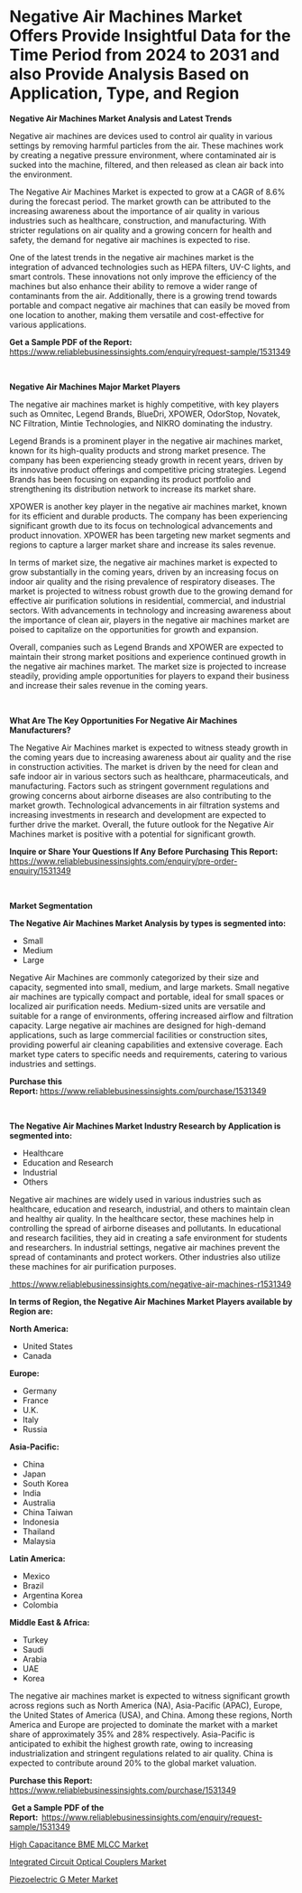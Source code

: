<p><h1>Negative Air Machines Market Offers Provide Insightful Data for the Time Period from 2024 to 2031 and also Provide Analysis Based on Application, Type, and Region</h1></p><p><strong>Negative Air Machines Market Analysis and Latest Trends</strong></p>
<p><p>Negative air machines are devices used to control air quality in various settings by removing harmful particles from the air. These machines work by creating a negative pressure environment, where contaminated air is sucked into the machine, filtered, and then released as clean air back into the environment.</p><p>The Negative Air Machines Market is expected to grow at a CAGR of 8.6% during the forecast period. The market growth can be attributed to the increasing awareness about the importance of air quality in various industries such as healthcare, construction, and manufacturing. With stricter regulations on air quality and a growing concern for health and safety, the demand for negative air machines is expected to rise.</p><p>One of the latest trends in the negative air machines market is the integration of advanced technologies such as HEPA filters, UV-C lights, and smart controls. These innovations not only improve the efficiency of the machines but also enhance their ability to remove a wider range of contaminants from the air. Additionally, there is a growing trend towards portable and compact negative air machines that can easily be moved from one location to another, making them versatile and cost-effective for various applications.</p></p>
<p><strong>Get a Sample PDF of the Report:&nbsp;</strong> <a href="https://www.reliablebusinessinsights.com/enquiry/request-sample/1531349">https://www.reliablebusinessinsights.com/enquiry/request-sample/1531349</a></p>
<p>&nbsp;</p>
<p><strong>Negative Air Machines Major Market Players</strong></p>
<p><p>The negative air machines market is highly competitive, with key players such as Omnitec, Legend Brands, BlueDri, XPOWER, OdorStop, Novatek, NC Filtration, Mintie Technologies, and NIKRO dominating the industry.</p><p>Legend Brands is a prominent player in the negative air machines market, known for its high-quality products and strong market presence. The company has been experiencing steady growth in recent years, driven by its innovative product offerings and competitive pricing strategies. Legend Brands has been focusing on expanding its product portfolio and strengthening its distribution network to increase its market share.</p><p>XPOWER is another key player in the negative air machines market, known for its efficient and durable products. The company has been experiencing significant growth due to its focus on technological advancements and product innovation. XPOWER has been targeting new market segments and regions to capture a larger market share and increase its sales revenue.</p><p>In terms of market size, the negative air machines market is expected to grow substantially in the coming years, driven by an increasing focus on indoor air quality and the rising prevalence of respiratory diseases. The market is projected to witness robust growth due to the growing demand for effective air purification solutions in residential, commercial, and industrial sectors. With advancements in technology and increasing awareness about the importance of clean air, players in the negative air machines market are poised to capitalize on the opportunities for growth and expansion.</p><p>Overall, companies such as Legend Brands and XPOWER are expected to maintain their strong market positions and experience continued growth in the negative air machines market. The market size is projected to increase steadily, providing ample opportunities for players to expand their business and increase their sales revenue in the coming years.</p></p>
<p>&nbsp;</p>
<p><strong>What Are The Key Opportunities For Negative Air Machines Manufacturers?</strong></p>
<p><p>The Negative Air Machines market is expected to witness steady growth in the coming years due to increasing awareness about air quality and the rise in construction activities. The market is driven by the need for clean and safe indoor air in various sectors such as healthcare, pharmaceuticals, and manufacturing. Factors such as stringent government regulations and growing concerns about airborne diseases are also contributing to the market growth. Technological advancements in air filtration systems and increasing investments in research and development are expected to further drive the market. Overall, the future outlook for the Negative Air Machines market is positive with a potential for significant growth.</p></p>
<p><strong>Inquire or Share Your Questions If Any Before Purchasing This Report:</strong> <a href="https://www.reliablebusinessinsights.com/enquiry/pre-order-enquiry/1531349">https://www.reliablebusinessinsights.com/enquiry/pre-order-enquiry/1531349</a></p>
<p>&nbsp;</p>
<p><strong>Market Segmentation</strong></p>
<p><strong>The Negative Air Machines Market Analysis by types is segmented into:</strong></p>
<p><ul><li>Small</li><li>Medium</li><li>Large</li></ul></p>
<p><p>Negative Air Machines are commonly categorized by their size and capacity, segmented into small, medium, and large markets. Small negative air machines are typically compact and portable, ideal for small spaces or localized air purification needs. Medium-sized units are versatile and suitable for a range of environments, offering increased airflow and filtration capacity. Large negative air machines are designed for high-demand applications, such as large commercial facilities or construction sites, providing powerful air cleaning capabilities and extensive coverage. Each market type caters to specific needs and requirements, catering to various industries and settings.</p></p>
<p><strong>Purchase this Report:&nbsp;</strong><a href="https://www.reliablebusinessinsights.com/purchase/1531349">https://www.reliablebusinessinsights.com/purchase/1531349</a></p>
<p>&nbsp;</p>
<p><strong>The Negative Air Machines Market Industry Research by Application is segmented into:</strong></p>
<p><ul><li>Healthcare</li><li>Education and Research</li><li>Industrial</li><li>Others</li></ul></p>
<p><p>Negative air machines are widely used in various industries such as healthcare, education and research, industrial, and others to maintain clean and healthy air quality. In the healthcare sector, these machines help in controlling the spread of airborne diseases and pollutants. In educational and research facilities, they aid in creating a safe environment for students and researchers. In industrial settings, negative air machines prevent the spread of contaminants and protect workers. Other industries also utilize these machines for air purification purposes.</p></p>
<p><a href="https://www.reliablebusinessinsights.com/negative-air-machines-r1531349">&nbsp;https://www.reliablebusinessinsights.com/negative-air-machines-r1531349</a></p>
<p><strong>In terms of Region, the Negative Air Machines Market Players available by Region are:</strong></p>
<p>
    <p> <strong> North America: </strong>
        <ul>
            <li>United States</li>
            <li>Canada</li>
        </ul>
        </p> 
    <p> <strong> Europe: </strong>
        <ul>
            <li>Germany</li>
            <li>France</li>
            <li>U.K.</li>
            <li>Italy</li>
            <li>Russia</li>
        </ul>
        </p> 
    <p> <strong> Asia-Pacific: </strong>
        <ul>
            <li>China</li>
            <li>Japan</li>
            <li>South Korea</li>
            <li>India</li>
            <li>Australia</li>
            <li>China Taiwan</li>
            <li>Indonesia</li>
            <li>Thailand</li>
            <li>Malaysia</li>
        </ul>
        </p> 
    <p> <strong> Latin America: </strong>
        <ul>
            <li>Mexico</li>
            <li>Brazil</li>
            <li>Argentina Korea</li>
            <li>Colombia</li>
        </ul>
        </p> 
    <p> <strong> Middle East & Africa: </strong>
        <ul>
            <li>Turkey</li>
            <li>Saudi</li>
            <li>Arabia</li>
            <li>UAE</li>
            <li>Korea</li>
        </ul>
    </p>
    </p>
<p><p>The negative air machines market is expected to witness significant growth across regions such as North America (NA), Asia-Pacific (APAC), Europe, the United States of America (USA), and China. Among these regions, North America and Europe are projected to dominate the market with a market share of approximately 35% and 28% respectively. Asia-Pacific is anticipated to exhibit the highest growth rate, owing to increasing industrialization and stringent regulations related to air quality. China is expected to contribute around 20% to the global market valuation.</p></p>
<p><strong>Purchase this Report: </strong><a href="https://www.reliablebusinessinsights.com/purchase/1531349">https://www.reliablebusinessinsights.com/purchase/1531349</a></p>
<p>&nbsp;<strong>Get a Sample PDF of the Report:&nbsp;&nbsp;</strong><a href="https://www.reliablebusinessinsights.com/enquiry/request-sample/1531349">https://www.reliablebusinessinsights.com/enquiry/request-sample/1531349</a></p>
<p><strong></strong></p>
<p><p><a href="https://github.com/prosalinda88/Market-Research-Report-List-5/blob/main/high-capacitance-bme-mlcc-market.md">High Capacitance BME MLCC Market</a></p><p><a href="https://github.com/NorbertYates/Market-Research-Report-List-6/blob/main/integrated-circuit-optical-couplers-market.md">Integrated Circuit Optical Couplers Market</a></p><p><a href="https://github.com/globismark/Market-Research-Report-List-4/blob/main/piezoelectric-g-meter-market.md">Piezoelectric G Meter Market</a></p></p>